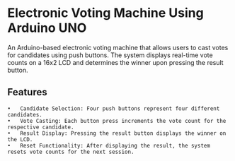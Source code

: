 # Electronic Voting Machine Using Arduino UNO
An Arduino-based electronic voting machine that allows users to cast votes for candidates using push buttons. The system displays real-time vote counts on a 16x2 LCD and determines the winner upon pressing the result button.
## Features
	•	Candidate Selection: Four push buttons represent four different candidates.
	•	Vote Casting: Each button press increments the vote count for the respective candidate.
	•	Result Display: Pressing the result button displays the winner on the LCD.
	•	Reset Functionality: After displaying the result, the system resets vote counts for the next session.

